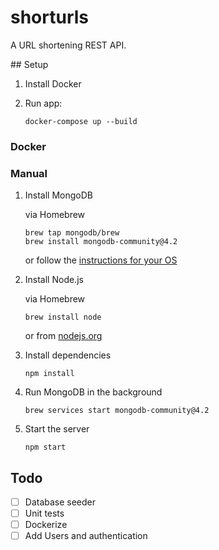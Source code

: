 # shorturls

A URL shortening REST API.

## Setup

1. Install Docker

1. Run app:

    ```
    docker-compose up --build
    ```

### Docker

### Manual

1. Install MongoDB

    via Homebrew
    ```
    brew tap mongodb/brew
    brew install mongodb-community@4.2
    ```

    or follow the [instructions for your OS](https://docs.mongodb.com/manual/administration/install-community/)

1. Install Node.js

    via Homebrew
    ```
    brew install node
    ```

    or from [nodejs.org](https://nodejs.org/en/)

1. Install dependencies

    ```
    npm install
    ```

1. Run MongoDB in the background

    ```
    brew services start mongodb-community@4.2
    ```

1. Start the server

    ```
    npm start
    ```

## Todo

- [ ] Database seeder
- [ ] Unit tests
- [ ] Dockerize
- [ ] Add Users and authentication
